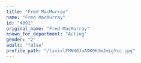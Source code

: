 ```yaml
---
title: "Fred MacMurray"
name: "Fred MacMurray"
id: "4091"
original_name: "Fred MacMurray"
known_for_department: "Acting"
gender: "2"
adult: "false"
profile_path: "/lxxixlFMNH0JuA9K0K3mJmigYcc.jpg"
---
```

